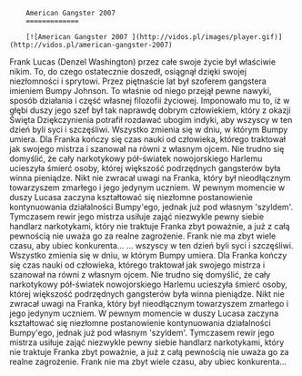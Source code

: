 
        American Gangster 2007 
        =============
        
        [![American Gangster 2007 ](http://vidos.pl/images/player.gif)](http://vidos.pl/american-gangster-2007)
        
        
 Frank Lucas (Denzel Washington) przez całe swoje życie był właściwie nikim. To, do czego ostatecznie doszedł, osiągnął dzięki swojej niezłomności i sprytowi. Przez piętnaście lat był szoferem gangstera imieniem Bumpy Johnson. To właśnie od niego przejął pewne nawyki, sposób działania i część własnej filozofii życiowej. Imponowało mu to, iż w głębi duszy jego szef był tak naprawdę dobrym człowiekiem, który z okazji Święta Dziękczynienia potrafił rozdawać ubogim indyki, aby wszyscy w ten dzień byli syci i szczęśliwi. Wszystko zmienia się w dniu, w którym Bumpy umiera. Dla Franka kończy się czas nauki od człowieka, którego traktował jak swojego mistrza i szanował na równi z własnym ojcem. Nie trudno się domyślić, że cały narkotykowy pół-światek nowojorskiego Harlemu ucieszyła śmierć osoby, której większość podrzędnych gangsterów była winna pieniądze. Nikt nie zwracał uwagi na Franka, który był nieodłącznym towarzyszem zmarłego i jego jedynym uczniem. W pewnym momencie w duszy Lucasa zaczyna kształtować się niezłomne postanowienie kontynuowania działalności Bumpy'ego, jednak już pod własnym 'szyldem'. Tymczasem rewir jego mistrza usiłuje zająć niezwykle pewny siebie handlarz narkotykami, który nie traktuje Franka zbyt poważnie, a już z całą pewnością nie uważa go za realne zagrożenie. Frank nie ma zbyt wiele czasu, aby ubiec konkurenta...   ... wszyscy w ten dzień byli syci i szczęśliwi. Wszystko zmienia się w dniu, w którym Bumpy umiera. Dla Franka kończy się czas nauki od człowieka, którego traktował jak swojego mistrza i szanował na równi z własnym ojcem. Nie trudno się domyślić, że cały narkotykowy pół-światek nowojorskiego Harlemu ucieszyła śmierć osoby, której większość podrzędnych gangsterów była winna pieniądze. Nikt nie zwracał uwagi na Franka, który był nieodłącznym towarzyszem zmarłego i jego jedynym uczniem. W pewnym momencie w duszy Lucasa zaczyna kształtować się niezłomne postanowienie kontynuowania działalności Bumpy'ego, jednak już pod własnym 'szyldem'. Tymczasem rewir jego mistrza usiłuje zająć niezwykle pewny siebie handlarz narkotykami, który nie traktuje Franka zbyt poważnie, a już z całą pewnością nie uważa go za realne zagrożenie. Frank nie ma zbyt wiele czasu, aby ubiec konkurenta...
    